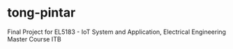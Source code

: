 # tong-pintar
Final Project for EL5183 - IoT System and Application, Electrical Engineering Master Course ITB
